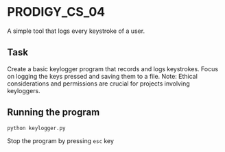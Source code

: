 # PRODIGY_CS_04
A simple tool that logs every keystroke of a user.

## Task
Create a basic keylogger program that records and logs keystrokes. Focus on logging the keys pressed and saving them to a file. Note: Ethical considerations and permissions are crucial for projects involving keyloggers.

## Running the program
```
python keylogger.py
```

Stop the program by pressing `esc` key